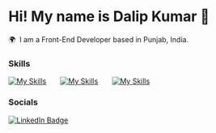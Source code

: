 Hi! My name is Dalip Kumar 👑
========================================================================================================================================

🌍  I am a Front-End Developer based in Punjab, India.
<br/>

### Skills

[![My Skills](https://skillicons.dev/icons?i=html,css)](https://skillicons.dev) &nbsp;&nbsp;&nbsp;&nbsp;&nbsp; [![My Skills](https://skillicons.dev/icons?i=js,ts)](https://skillicons.dev) &nbsp;&nbsp;&nbsp;&nbsp;&nbsp; [![My Skills](https://skillicons.dev/icons?i=react)](https://skillicons.dev) 
<br/>

### Socials

<div id="badges">
  <a href="https://www.linkedin.com/in/dalip-kumar-b942152b7/">
    <img src="https://img.shields.io/badge/LinkedIn-blue?style=for-the-badge&logo=linkedin&logoColor=white" alt="LinkedIn Badge"/>
  </a>
</div>
